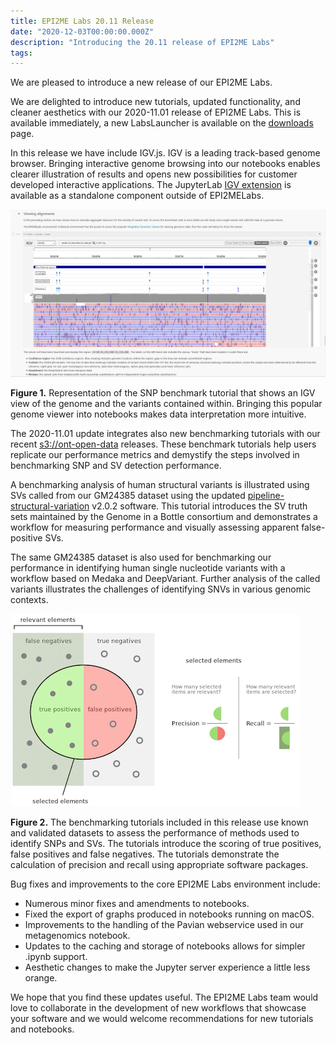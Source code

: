 ```yaml
---
title: EPI2ME Labs 20.11 Release
date: "2020-12-03T00:00:00.000Z"
description: "Introducing the 20.11 release of EPI2ME Labs"
tags:
---
```


We are pleased to introduce a new release of our EPI2ME Labs.


We are delighted to introduce new tutorials, updated functionality, and cleaner
aesthetics with our 2020-11.01 release of EPI2ME Labs. This is available
immediately, a new LabsLauncher is available on the [downloads](./downloads) page.


In this release we have include IGV.js. IGV is a leading track-based genome
browser. Bringing interactive genome browsing into our notebooks enables
clearer illustration of results and opens new possibilities for customer
developed interactive applications. The JupyterLab [IGV extension](https://github.com/epi2me-labs/igv-jupyterlab)
is available as a standalone component outside of EPI2MELabs.


![IGV Webviewer](./igv-view.png "Viewing alignments with the IGV extension")

**Figure 1.** Representation of the SNP benchmark tutorial that shows an IGV view
of the genome and the variants contained within. Bringing this popular genome
viewer into notebooks makes data interpretation more intuitive.


The 2020-11.01 update integrates also new benchmarking tutorials with our recent
[s3://ont-open-data](https://nanoporetech.github.io/ont-open-datasets/)
releases. These benchmark tutorials help users
replicate our performance metrics and demystify the steps involved in
benchmarking SNP and SV detection performance.

A benchmarking analysis of human structural variants is illustrated using SVs
called from our GM24385 dataset using the updated [pipeline-structural-variation](https://github.com/nanoporetech/pipeline-structural-variation)
v2.0.2 software. This tutorial introduces the
SV truth sets maintained by the Genome in a Bottle consortium and demonstrates
a workflow for measuring performance and visually assessing apparent
false-positive SVs.

The same GM24385 dataset is also used for benchmarking our
performance in identifying human single nucleotide variants with a workflow
based on Medaka and DeepVariant. Further analysis of the called
variants illustrates the challenges of identifying SNVs in various genomic
contexts.


![Precision and Recall](./precrec.png "Our benchmark notebooks detail the concepts and processes involved.")

**Figure 2.** The benchmarking tutorials included in this release use known and
validated datasets to assess the performance of methods used to identify SNPs
and SVs. The tutorials introduce the scoring of true positives, false positives
and false negatives. The tutorials demonstrate the calculation of precision and
recall using appropriate software packages.


Bug fixes and improvements to the core EPI2ME Labs environment include:

* Numerous minor fixes and amendments to notebooks.
* Fixed the export of graphs
produced in notebooks running on macOS.
* Improvements to the handling of the Pavian webservice used in our metagenomics notebook.
* Updates to the caching and storage of notebooks allows for simpler .ipynb support.
* Aesthetic changes to make the Jupyter server experience a little less orange.


We hope that you find these updates useful. The EPI2ME Labs team would love to
collaborate in the development of new workflows that showcase your software and
we would welcome recommendations for new tutorials and notebooks.
